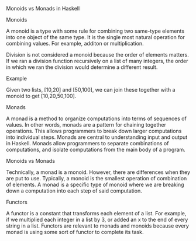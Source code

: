 Monoids vs Monads in Haskell


Monoids 

A monoid is a type with some rule for combining two same-type elements into one object of the same type. It is the single most natural operation for combining values. For example, additon or multiplication.

Division is not considered a monoid because the order of elements matters. If we ran a division function recursively on a list of many integers, the order in which we ran the division would determine a different result. 

Example

Given two lists, [10,20] and [50,100], we can join these together with a monoid to get [10,20,50,100].

Monads

A monad is a method to organize computations into terms of sequences of values. In other words, monads are a pattern for chaining together operations. This allows programmers to break down larger computations into individual steps. Monads are central to understanding input and output in Haskell. Monads allow programmers to separate combinations of computations, and isolate computations from the main body of a program.


Monoids vs Monads

Technically, a monad is a monoid. However, there are differences when they are put to use. Typically, a monoid is the smallest operation of combination of elements. A monad is a specific type of monoid where we are breaking down a computation into each step of said computation. 

Functors

A functor is a constant that transforms each element of a list. For example, if we multiplied each integer in a list by 3, or added an x to the end of every string in a list. Functors are relevant to monads and monoids because every monad is using some sort of functor to complete its task.